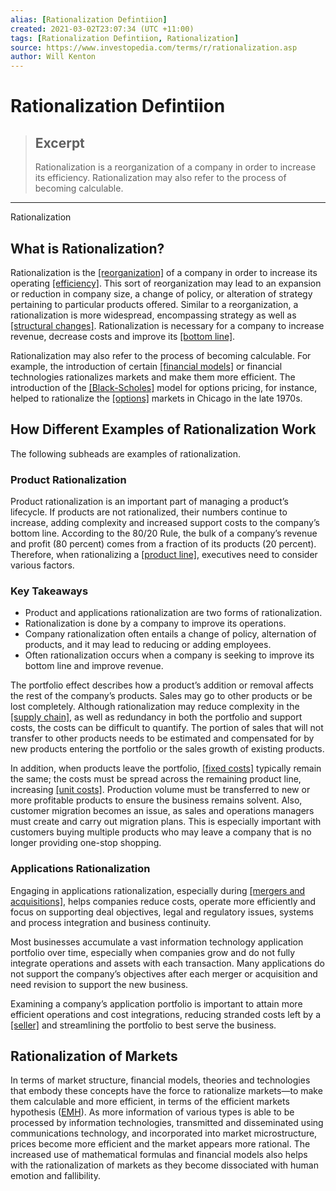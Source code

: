 ```yaml
---
alias: [Rationalization Defintiion]
created: 2021-03-02T23:07:34 (UTC +11:00)
tags: [Rationalization Defintiion, Rationalization]
source: https://www.investopedia.com/terms/r/rationalization.asp
author: Will Kenton
---
```


# Rationalization Defintiion

> ## Excerpt
> Rationalization is a reorganization of a company in order to increase its efficiency. Rationalization may also refer to the process of becoming calculable.

---

Rationalization
## What is Rationalization?

Rationalization is the [[reorganization]](https://www.investopedia.com/terms/r/reorganization.asp) of a company in order to increase its operating [[efficiency]](https://www.investopedia.com/terms/e/efficiency.asp). This sort of reorganization may lead to an expansion or reduction in company size, a change of policy, or alteration of strategy pertaining to particular products offered. Similar to a reorganization, a rationalization is more widespread, encompassing strategy as well as [[structural changes]](https://www.investopedia.com/terms/s/structural_change.asp). Rationalization is necessary for a company to increase revenue, decrease costs and improve its [[bottom line]](https://www.investopedia.com/terms/b/bottomline.asp).

Rationalization may also refer to the process of becoming calculable. For example, the introduction of certain [[financial models]](https://www.investopedia.com/terms/f/financialmodeling.asp) or financial technologies rationalizes markets and make them more efficient. The introduction of the [[Black-Scholes]](https://www.investopedia.com/terms/b/blackscholes.asp) model for options pricing, for instance, helped to rationalize the [[options]](https://www.investopedia.com/terms/o/option.asp) markets in Chicago in the late 1970s.

## How Different Examples of Rationalization Work

The following subheads are examples of rationalization.

### Product Rationalization

Product rationalization is an important part of managing a product’s lifecycle. If products are not rationalized, their numbers continue to increase, adding complexity and increased support costs to the company’s bottom line. According to the 80/20 Rule, the bulk of a company’s revenue and profit (80 percent) comes from a fraction of its products (20 percent). Therefore, when rationalizing a [[product line]](https://www.investopedia.com/terms/p/product-line.asp), executives need to consider various factors.

### Key Takeaways

-   Product and applications rationalization are two forms of rationalization.
-   Rationalization is done by a company to improve its operations.
-   Company rationalization often entails a change of policy, alternation of products, and it may lead to reducing or adding employees. 
-   Often rationalization occurs when a company is seeking to improve its bottom line and improve revenue. 

The portfolio effect describes how a product’s addition or removal affects the rest of the company’s products. Sales may go to other products or be lost completely. Although rationalization may reduce complexity in the [[supply chain]](https://www.investopedia.com/terms/s/supplychain.asp), as well as redundancy in both the portfolio and support costs, the costs can be difficult to quantify. The portion of sales that will not transfer to other products needs to be estimated and compensated for by new products entering the portfolio or the sales growth of existing products.

In addition, when products leave the portfolio, [[fixed costs]](https://www.investopedia.com/terms/f/fixedcost.asp) typically remain the same; the costs must be spread across the remaining product line, increasing [[unit costs]](https://www.investopedia.com/terms/u/unitcost.asp). Production volume must be transferred to new or more profitable products to ensure the business remains solvent. Also, customer migration becomes an issue, as sales and operations managers must create and carry out migration plans. This is especially important with customers buying multiple products who may leave a company that is no longer providing one-stop shopping.

### Applications Rationalization

Engaging in applications rationalization, especially during [[mergers and acquisitions]](https://www.investopedia.com/terms/m/mergersandacquisitions.asp), helps companies reduce costs, operate more efficiently and focus on supporting deal objectives, legal and regulatory issues, systems and process integration and business continuity.

Most businesses accumulate a vast information technology application portfolio over time, especially when companies grow and do not fully integrate operations and assets with each transaction. Many applications do not support the company’s objectives after each merger or acquisition and need revision to support the new business.

Examining a company’s application portfolio is important to attain more efficient operations and cost integrations, reducing stranded costs left by a [[seller]](https://www.investopedia.com/terms/s/seller.asp) and streamlining the portfolio to best serve the business.

## Rationalization of Markets

In terms of market structure, financial models, theories and technologies that embody these concepts have the force to rationalize markets—to make them calculable and more efficient, in terms of the efficient markets hypothesis ([EMH](https://www.investopedia.com/terms/e/efficientmarkethypothesis.asp)). As more information of various types is able to be processed by information technologies, transmitted and disseminated using communications technology, and incorporated into market microstructure, prices become more efficient and the market appears more rational. The increased use of mathematical formulas and financial models also helps with the rationalization of markets as they become dissociated with human emotion and fallibility.
